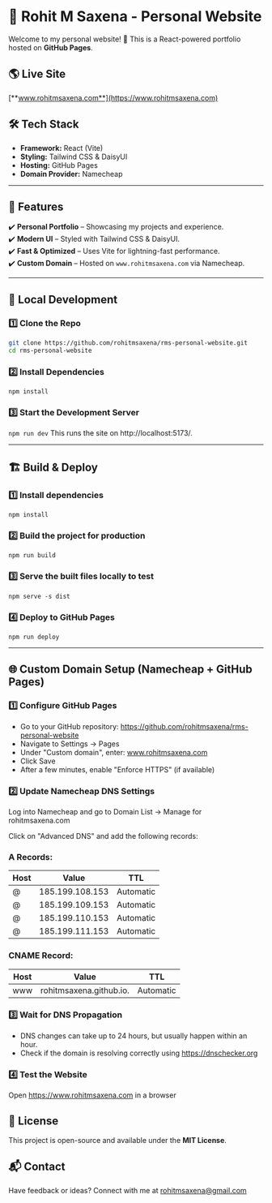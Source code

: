 # 🚀 Rohit M Saxena - Personal Website

Welcome to my personal website! 🎉 This is a React-powered portfolio hosted on **GitHub Pages**.

## 🌎 Live Site
[**www.rohitmsaxena.com**](https://www.rohitmsaxena.com)

## 🛠️ Tech Stack
- **Framework:** React (Vite)
- **Styling:** Tailwind CSS & DaisyUI
- **Hosting:** GitHub Pages
- **Domain Provider:** Namecheap

---

## 📌 Features
✔️ **Personal Portfolio** – Showcasing my projects and experience.  
✔️ **Modern UI** – Styled with Tailwind CSS & DaisyUI.  
✔️ **Fast & Optimized** – Uses Vite for lightning-fast performance.  
✔️ **Custom Domain** – Hosted on `www.rohitmsaxena.com` via Namecheap.

---

## 🚀 Local Development
### **1️⃣ Clone the Repo**
```sh
git clone https://github.com/rohitmsaxena/rms-personal-website.git
cd rms-personal-website
```

### **2️⃣ Install Dependencies**
`npm install`

### **3️⃣ Start the Development Server**
`npm run dev`
This runs the site on http://localhost:5173/.

---

## 🏗️ Build & Deploy
### 1️⃣ Install dependencies
`npm install`
### 2️⃣ Build the project for production
`npm run build`
### 3️⃣ Serve the built files locally to test
`npm serve -s dist`
### 4️⃣ Deploy to GitHub Pages
`npm run deploy`

---

## 🌐 Custom Domain Setup (Namecheap + GitHub Pages)

### 1️⃣ Configure GitHub Pages
- Go to your GitHub repository: https://github.com/rohitmsaxena/rms-personal-website
- Navigate to Settings → Pages
- Under "Custom domain", enter: www.rohitmsaxena.com
- Click Save
- After a few minutes, enable "Enforce HTTPS" (if available)

### 2️⃣ Update Namecheap DNS Settings
Log into Namecheap and go to Domain List → Manage for rohitmsaxena.com

Click on "Advanced DNS" and add the following records:

### A Records:

| Host | Value                  | TTL       |
|------|------------------------|-----------|
| @    | 185.199.108.153        | Automatic |
| @    | 185.199.109.153        | Automatic |
| @    | 185.199.110.153        | Automatic |
| @    | 185.199.111.153        | Automatic |


### CNAME Record: 

| Host | Value                   | TTL       |
|------|-------------------------|-----------|
| www  | rohitmsaxena.github.io. | Automatic |


### 3️⃣ Wait for DNS Propagation
 - DNS changes can take up to 24 hours, but usually happen within an hour.
 - Check if the domain is resolving correctly using https://dnschecker.org

### 4️⃣ Test the Website
 Open https://www.rohitmsaxena.com in a browser

## 📜 License
This project is open-source and available under the **MIT License**.

## 📬 Contact
Have feedback or ideas? Connect with me at [rohitmsaxena@gmail.com](mailto:rohitmsaxena@gmail.com)